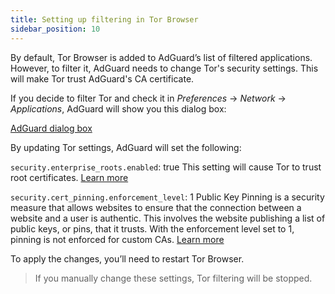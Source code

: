 ```yaml
---
title: Setting up filtering in Tor Browser
sidebar_position: 10
---
```


By default, Tor Browser is added to AdGuard’s list of filtered applications. However, to filter it, AdGuard needs to change Tor's security settings. This will make Tor trust AdGuard's CA certificate.

If you decide to filter Tor and check it in *Preferences* → *Network* → *Applications*, AdGuard will show you this dialog box:

[AdGuard dialog box](https://cdn.adtidy.org/content/kb/ad_blocker/mac/tor-setup.png)

By updating Tor settings, AdGuard will set the following:

`security.enterprise_roots.enabled`: true
This setting will cause Tor to trust root certificates. [Learn more](https://support.mozilla.org/en-US/kb/setting-certificate-authorities-firefox)

`security.cert_pinning.enforcement_level`: 1
Public Key Pinning is a security measure that allows websites to ensure that the connection between a website and a user is authentic. This involves the website publishing a list of public keys, or pins, that it trusts. With the enforcement level set to 1, pinning is not enforced for custom CAs. [Learn more](https://wiki.mozilla.org/SecurityEngineering/Public_Key_Pinning)
 
To apply the changes, you’ll need to restart Tor Browser.

> If you manually change these settings, Tor filtering will be stopped.
